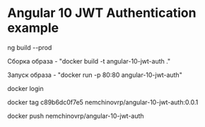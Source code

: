 # Angular 10 JWT Authentication example

ng build --prod

Сборка образа - "docker build -t angular-10-jwt-auth ." 

Запуск образа - "docker run -p 80:80 angular-10-jwt-auth"

docker login

docker tag c89b6dc0f7e5 nemchinovrp/angular-10-jwt-auth:0.0.1

docker push nemchinovrp/angular-10-jwt-auth
